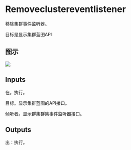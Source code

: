 # Removeclustereventlistener

移除集群事件监听器。

目标是显示集群蓝图API

## 图示

![]($-20221218-20105966.png)

## Inputs

在。执行。

目标。显示集群蓝图的API接口。

倾听者。显示群集群集事件监听器接口。  

## Outputs

出：执行。
